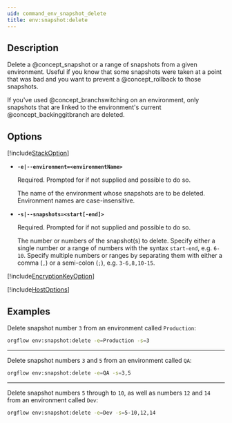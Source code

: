 ```yaml
---
uid: command_env_snapshot_delete
title: env:snapshot:delete
---
```


## Description

Delete a @concept_snapshot or a range of snapshots from a given environment. Useful if you know that some snapshots were taken at a point that was bad and you want to prevent a @concept_rollback to those snapshots.

If you've used @concept_branchswitching on an environment, only snapshots that are linked to the environment's current @concept_backinggitbranch are deleted.

## Options

[!include[StackOption](partials/stack-option.md)]

- **`-e|--environment=<environmentName>`**

  Required. Prompted for if not supplied and possible to do so.

  The name of the environment whose snapshots are to be deleted. Environment names are case-insensitive.

- **`-s|--snapshots=<start[-end]>`**

  Required. Prompted for if not supplied and possible to do so.

  The number or numbers of the snapshot(s) to delete. Specify either a single number or a range of numbers with the syntax `start-end`, e.g. `6-10`. Specify multiple numbers or ranges by separating them with either a comma (`,`) or a semi-colon (`;`), e.g. `3-6,8,10-15`.

[!include[EncryptionKeyOption](partials/encryption-key-option.md)]

[!include[HostOptions](partials/host-options.md)]

## Examples

Delete snapshot number `3` from an environment called `Production`:

```bash
orgflow env:snapshot:delete -e=Production -s=3
```

***

Delete snapshot numbers `3` and `5` from an environment called `QA`:

```bash
orgflow env:snapshot:delete -e=QA -s=3,5
```

***

Delete snapshot numbers `5` through to `10`, as well as numbers `12` and `14` from an environment called `Dev`:

```bash
orgflow env:snapshot:delete -e=Dev -s=5-10,12,14
```
